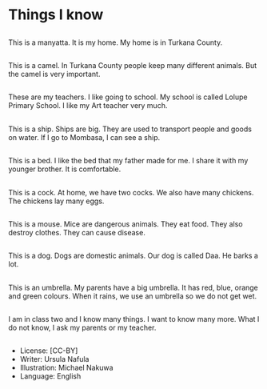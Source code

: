 # Things I know

##
This is a manyatta.
It is my home.
My home is in Turkana
County.

##
This is a camel.
In Turkana County
people keep many
different animals.
But the camel is very
important.

##
These are my teachers.
I like going to school.
My school is called
Lolupe Primary School.
I like my Art teacher
very much.

##
This is a ship.
Ships are big.
They are used to
transport people and
goods on water.
If I go to Mombasa, I
can see a ship.

##
This is a bed.
I like the bed that my
father made for me.
I share it with my
younger brother.
It is comfortable.

##
This is a cock.
At home, we have two
cocks.
We also have many
chickens.
The chickens lay many
eggs.

##
This is a mouse.
Mice are dangerous
animals.
They eat food.
They also destroy
clothes.
They can cause
disease.

##
This is a dog.
Dogs are domestic
animals.
Our dog is called Daa.
He barks a lot.

##
This is an umbrella.
My parents have a big
umbrella.
It has red, blue, orange
and green colours.
When it rains, we use
an umbrella so we do
not get wet.

##
I am in class two and I know many things.
I want to know many more.
What I do not know, I ask my parents or my teacher.

##
* License: [CC-BY]
* Writer: Ursula Nafula
* Illustration: Michael Nakuwa
* Language: English
